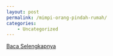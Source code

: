 ```yaml
---
layout: post
permalink: /mimpi-orang-pindah-rumah/
categories:
    - Uncategorized
---
```


[Baca Selengkapnya](/08)